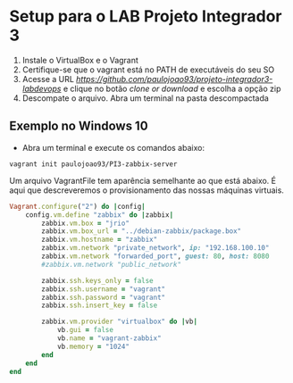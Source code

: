 # Setup para o LAB Projeto Integrador 3

1. Instale o VirtualBox e o Vagrant
2. Certifique-se que o vagrant está no PATH de executáveis do seu SO
3. Acesse a URL *https://github.com/paulojoao93/projeto-integrador3-labdevops*  e clique no botão *clone or download* e escolha a opção zip
4. Descompate o arquivo. Abra um terminal na pasta descompactada

## Exemplo no Windows 10
- Abra um terminal e execute os comandos abaixo:
```
vagrant init paulojoao93/PI3-zabbix-server
```
Um arquivo VagrantFile tem aparência semelhante ao que está abaixo. É aqui que descreveremos o provisionamento das nossas máquinas virtuais.
```ruby
Vagrant.configure("2") do |config|
	config.vm.define "zabbix" do |zabbix|
		zabbix.vm.box = "jrio"
		zabbix.vm.box_url = "../debian-zabbix/package.box"
		zabbix.vm.hostname = "zabbix"
		zabbix.vm.network "private_network", ip: "192.168.100.10"
		zabbix.vm.network "forwarded_port", guest: 80, host: 8080
		#zabbix.vm.network "public_network"

		zabbix.ssh.keys_only = false
		zabbix.ssh.username = "vagrant"
		zabbix.ssh.password = "vagrant"
		zabbix.ssh.insert_key = false

		zabbix.vm.provider "virtualbox" do |vb|
			vb.gui = false
			vb.name = "vagrant-zabbix"
			vb.memory = "1024"
		end
	end
end
```
